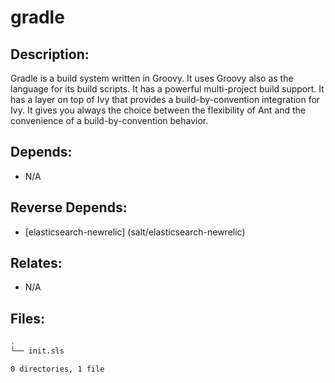 # gradle

## Description:

Gradle is a build system written in Groovy. It uses Groovy also as the language for its build scripts. It has a powerful multi-project build support. It has a layer on top of Ivy that provides a build-by-convention integration for Ivy. It gives you always the choice between the flexibility of Ant and the convenience of a build-by-convention behavior.

## Depends:

  -  N/A

## Reverse Depends:

  -  [elasticsearch-newrelic] (salt/elasticsearch-newrelic)

## Relates:

  -  N/A

## Files:

```bash
.
└── init.sls

0 directories, 1 file
```
